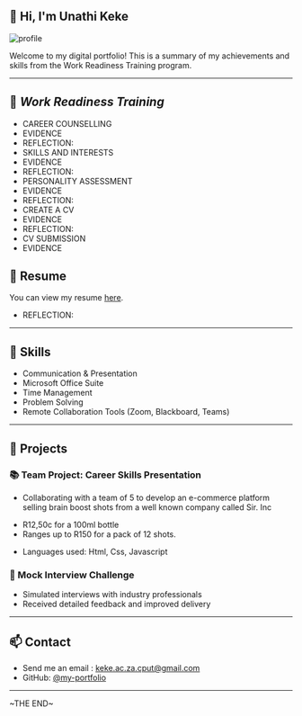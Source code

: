 ## 👋 Hi, I'm Unathi Keke

![profile](https://drive.google.com/uc?export=view&id=1M5tXT_ht24eANSPO5VpLWA3aRifhqhCK)


Welcome to my digital portfolio! This is a summary of my achievements and skills from the Work Readiness Training program.

---

## 💼 *Work Readiness Training*

- CAREER COUNSELLING
- EVIDENCE 
- REFLECTION: 
- SKILLS AND INTERESTS
- EVIDENCE 
- REFLECTION:
- PERSONALITY ASSESSMENT
- EVIDENCE 
- REFLECTION:
- CREATE A CV
- EVIDENCE 
- REFLECTION: 
- CV SUBMISSION
- EVIDENCE 
## 📜 Resume

You can view my resume [here](https://*********).

- REFLECTION:

---

## 🔧 Skills

- Communication & Presentation
- Microsoft Office Suite
- Time Management
- Problem Solving
- Remote Collaboration Tools (Zoom, Blackboard, Teams)

---

## 📁 Projects

### 📚 Team Project: Career Skills Presentation
- Collaborating with a team of 5 to develop an e-commerce platform selling brain boost shots from a well known company called Sir. Inc
* R12,50c for a 100ml bottle 
* Ranges up to R150 for a pack of 12 shots. 
- Languages used: Html, Css, Javascript 

### 🧠 Mock Interview Challenge
- Simulated interviews with industry professionals
- Received detailed feedback and improved delivery

---


## 📫 Contact

- Send me an email : keke.ac.za.cput@gmail.com
- GitHub: [@my-portfolio](https://github.com/Una221410848/my-portfolio.git)
---

~THE END~
